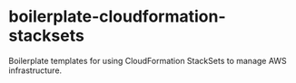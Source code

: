 # boilerplate-cloudformation-stacksets
Boilerplate templates for using CloudFormation StackSets to manage AWS infrastructure.

